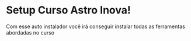 # Setup Curso Astro Inova!

Com esse auto instalador você irá conseguir instalar todas as ferramentas abordadas no curso